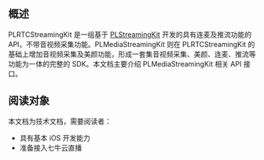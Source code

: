 ## 概述
PLRTCStreamingKit 是一组基于 [PLStreamingKit](https://github.com/pili-engineering/PLMediaStreamingKit/wiki) 开发的具有连麦及推流功能的 API，不带音视频采集功能。PLMediaStreamingKit 则在 PLRTCStreamingKit 的基础上增加音视频采集及美颜功能，形成一套集音视频采集、美颜、连麦、推流等功能为一体的完整的 SDK。本文档主要介绍 PLMediaStreamingKit 相关 API 接口。

## 阅读对象

本文档为技术文档，需要阅读者：

- 具有基本 iOS 开发能力
- 准备接入七牛云直播
